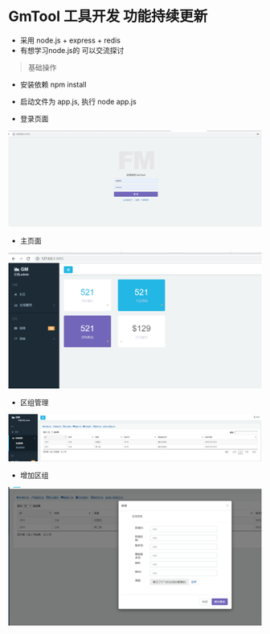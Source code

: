 # GmTool 工具开发  功能持续更新
- 采用 node.js + express + redis  
- 有想学习node.js的 可以交流探讨

> 基础操作
- 安装依赖  npm install
- 启动文件为 app.js,  执行 node  app.js

-  登录页面

![avator](readme/login.png)

- 主页面

![avator](readme/main.png)

- 区组管理

![avator](readme/group.png)

- 增加区组

![avator](readme/add_group.png)